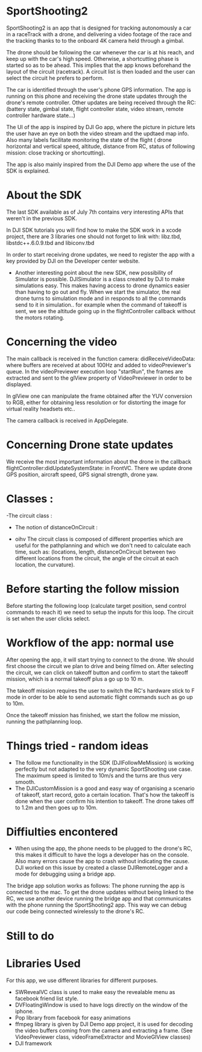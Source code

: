 # SportShooting2

SportShooting2 is an app that is designed for tracking autonomously a car in a raceTrack with a drone, and delivering a video footage of the race and the tracking thanks to to the onboard 4K camera held through a gimbal.

The drone should be following the car whenever the car is at his reach, and keep up with the car's high speed. Otherwise, a shortcutting phase is started so as to be ahead. This implies that the app knows beforehand the layout of the circuit (racetrack). A circuit list is then loaded and the user can select the circuit he prefers to perform.

The car is identified through the user's phone GPS information. The app is running on this phone and receiving the drone state updates through the drone's remote controller. Other updates are being received through the RC: (battery state, gimbal state, flight controller state, video stream, remote controller hardware state...)

The UI of the app is inspired by DJI Go app, where the picture in picture lets the user have an eye on both the video stream and the updtaed map info. Also many labels facilitate monitoring the state of the flight ( drone horizontal and vertical speed, altitude, distance from RC, status of following mission: close tracking or shortcutting).

The app is also mainly inspired from the DJI Demo app where the use of the SDK is explained.

# About the SDK

The last SDK available as of July 7th contains very interesting APIs that weren't in the previous SDK.

In DJI SDK tutorials you will find how to make the SDK work in a xcode project, there are 3 libraries one should not forget to link with: libz.tbd, libstdc++.6.0.9.tbd and libiconv.tbd

In order to start receiving drone updates, we need to register the app with a key provided by DJI on the Developer center website.
- Another interesting point about the new SDK, new possibility of Simulator is possible. DJISimulator is a class created by DJI to make simulations easy. This makes having access to drone dynamics easier than having to go out and fly. When we start the simulator, the real drone turns to simulation mode and in responds to all the commands send to it in simulation.. for example when the command of takeoff is sent, we see the altitude going up in the flightController callback without the motors rotating.

# Concerning the video

The main callback is received in the function camera: didReceiveVideoData: where buffers are received at about 100Hz and added to videoPreviewer's queue. In the videoPreviewer execution loop "startRun", the frames are extracted and sent to the glView property of VideoPreviewer in order to be displayed.

In glView one can manipulate the frame obtained after the YUV conversion to RGB, either for obtaining less resolution or for distorting the image for virtual reality headsets etc..

The camera callback is received in AppDelegate.

# Concerning Drone state updates

We receive the most important information about the drone in the callback flightController:didUpdateSystemState: in FrontVC. There we update drone GPS position, aircraft speed, GPS signal strength, drone yaw.

# Classes :

-The circuit class :
  * The notion of distanceOnCircuit :
      
  * oihv
The circuit class is composed of different properties which are useful for the pathplanning and which we don't need to calculate each time, such as: (locations, length, distanceOnCircuit between two different locations from the circuit, the angle of the circuit at each location, the curvature).


# Before starting the follow mission

Before starting the following loop (calculate target position, send control commands to reach it) we need to setup the inputs for this loop. The circuit is set when the user clicks select. 



# Workflow of the app: normal use

After opening the app, it will start trying to connect to the drone. We should first choose the circuit we plan to drive and being filmed on. After selecting the circuit, we can click on takeoff button and confirm to start the takeoff mission, which is a normal takeoff plus a go up to 10 m.

The takeoff mission requires the user to switch the RC's hardware stick to F mode in order to be able to send automatic flight commands such as go up to 10m.

Once the takeoff mission has finished, we start the follow me mission, running the pathplanning loop.

# Things tried - random ideas

- The follow me functionality in the SDK (DJIFollowMeMission) is working perfectly but not adapted to the very dynamic SportShooting use case. The maximum speed is limited to 10m/s and the turns are thus very smooth.
- The DJICustomMission is a good and easy way of organising a scenario of takeoff, start record, goto a certain location. That's how the takeoff is done when the user confirm his intention to takeoff. The drone takes off to 1.2m and then goes up to 10m.


# Diffiulties encontered
- When using the app, the phone needs to be plugged to the drone's RC, this makes it difficult to have the logs a developer has on the console. Also many errors cause the app to crash without indicating the cause. DJI worked on this issue by created a classe DJIRemoteLogger and a mode for debugging using a bridge app.

The bridge app solution works as follows: The phone running the app is connected to the mac. To get the drone updates without being linked to the RC, we use another device running the bridge app and that communicates with the phone running the SportShooting2 app. This way we can debug our code being connected wirelessly to the drone's RC.

# Still to do


# Libraries Used

For this app, we use different libraries for different purposes. 

- SWRevealVC class is used to make easy the revealable menu as facebook friend list style. 
- DVFloatingWindow is used to have logs directly on the window of the iphone.
- Pop library from facebook for easy animations
- ffmpeg library is given by DJI Demo app project, it is used for decoding the video buffers coming from the camera and extracting a frame. (See VideoPreviewer class, videoFrameExtractor and MovieGlView classes)
- DJI framework 
